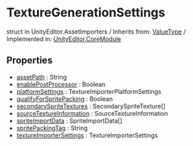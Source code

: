 # TextureGenerationSettings
struct in UnityEditor.AssetImporters
 / Inherits from: <a href="https://docs.unity3d.com/6000.2/Documentation/ScriptReference/ValueType.html">ValueType</a> / Implemented in: <a href="https://docs.unity3d.com/6000.2/Documentation/ScriptReference/UnityEditor.CoreModule.html">UnityEditor.CoreModule</a>

## Properties
- <a href="https://docs.unity3d.com/6000.2/Documentation/ScriptReference/TextureGenerationSettings-assetPath.html">assetPath</a> : String
- <a href="https://docs.unity3d.com/6000.2/Documentation/ScriptReference/TextureGenerationSettings-enablePostProcessor.html">enablePostProcessor</a> : Boolean
- <a href="https://docs.unity3d.com/6000.2/Documentation/ScriptReference/TextureGenerationSettings-platformSettings.html">platformSettings</a> : TextureImporterPlatformSettings
- <a href="https://docs.unity3d.com/6000.2/Documentation/ScriptReference/TextureGenerationSettings-qualifyForSpritePacking.html">qualifyForSpritePacking</a> : Boolean
- <a href="https://docs.unity3d.com/6000.2/Documentation/ScriptReference/TextureGenerationSettings-secondarySpriteTextures.html">secondarySpriteTextures</a> : SecondarySpriteTexture[]
- <a href="https://docs.unity3d.com/6000.2/Documentation/ScriptReference/TextureGenerationSettings-sourceTextureInformation.html">sourceTextureInformation</a> : SourceTextureInformation
- <a href="https://docs.unity3d.com/6000.2/Documentation/ScriptReference/TextureGenerationSettings-spriteImportData.html">spriteImportData</a> : SpriteImportData[]
- <a href="https://docs.unity3d.com/6000.2/Documentation/ScriptReference/TextureGenerationSettings-spritePackingTag.html">spritePackingTag</a> : String
- <a href="https://docs.unity3d.com/6000.2/Documentation/ScriptReference/TextureGenerationSettings-textureImporterSettings.html">textureImporterSettings</a> : TextureImporterSettings

